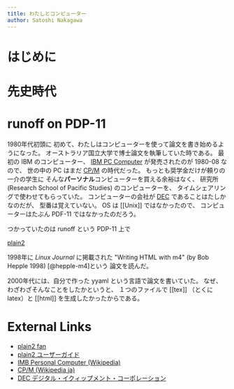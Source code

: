 ```yaml
---
title: わたしとコンピューター
author: Satoshi Nakagawa
---
```


# はじめに

# 先史時代

# runoff on PDP-11

1980年代初頭に
初めて、わたしはコンピューターを使って論文を書き始めるようになった。
オーストラリア国立大学で博士論文を執筆していた時である。
最初の IBM のコンピューター、
[IBM PC Computer][ibm] が発売されたのが 1980-08 なので、
世の中の PC はまだ [CP/M][cpm] の時代だった。
もっとも奨学金だけが頼りの一介の学生に
そんな**パーソナル**コンピューターを買える余裕はなく、
研究所 (Research School of Pacific Studies) のコンピューターを、
タイムシェアリングで使わせてもらっていた。
コンピューターの会社が [DEC][dec] であることはたしかなのだが、
型番は覚えていない。
OS は [[Unix]] ではなかったので、
コンピューターはたぶん PDF-11 ではなかったのだろう。


つかっていたのは runoff という PDP-11 上で

[plain2](https://www.asahi-net.or.jp/~vw4k-kbys/plain2/plain2.html) 

1998年に *Linux Journal* に掲載された
"Writing HTML with m4" (by Bob Hepple 1998) [@hepple-m4]という
論文を読んだ。

2000年代には、自分で作った yyaml という言語で論文を書いていた。
なぜ、わざわざそんなことをしたかというと、
１つのファイルで [[tex]] （とくに latex）と [[html]] を生成したかったからである。


# External Links

- [plain2 fan](https://www.jaist.ac.jp/~k-chinen/pg/plain2/plain2-j.html)
- [plain2 ユーザーガイド](https://www.asahi-net.or.jp/~vw4k-kbys/plain2/plain2.html)
- [IMB Personal Computer (Wikipedia)][ibm]
- [CP/M (Wikipedia ja)][cpm]
- [DEC デジタル・イクィップメント・コーポレーション][dec]


[ibm]:https://en.wikipedia.org/wiki/IBM_Personal_Computer
[cpm]:https://ja.wikipedia.org/wiki/CP/M
[dec]:https://ja.wikipedia.org/wiki/%E3%83%87%E3%82%A3%E3%82%B8%E3%82%BF%E3%83%AB%E3%83%BB%E3%82%A4%E3%82%AF%E3%82%A4%E3%83%83%E3%83%97%E3%83%A1%E3%83%B3%E3%83%88%E3%83%BB%E3%82%B3%E3%83%BC%E3%83%9D%E3%83%AC%E3%83%BC%E3%82%B7%E3%83%A7%E3%83%B3
